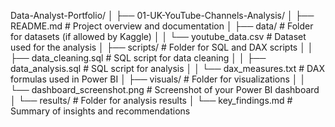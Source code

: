Data-Analyst-Portfolio/
│
├── 01-UK-YouTube-Channels-Analysis/
│   ├── README.md                     # Project overview and documentation
│   ├── data/                         # Folder for datasets (if allowed by Kaggle)
│   │   └── youtube_data.csv          # Dataset used for the analysis
│   ├── scripts/                      # Folder for SQL and DAX scripts
│   │   ├── data_cleaning.sql         # SQL script for data cleaning
│   │   ├── data_analysis.sql         # SQL script for analysis
│   │   └── dax_measures.txt          # DAX formulas used in Power BI
│   ├── visuals/                      # Folder for visualizations
│   │   └── dashboard_screenshot.png  # Screenshot of your Power BI dashboard
│   └── results/                      # Folder for analysis results
│       └── key_findings.md           # Summary of insights and recommendations


